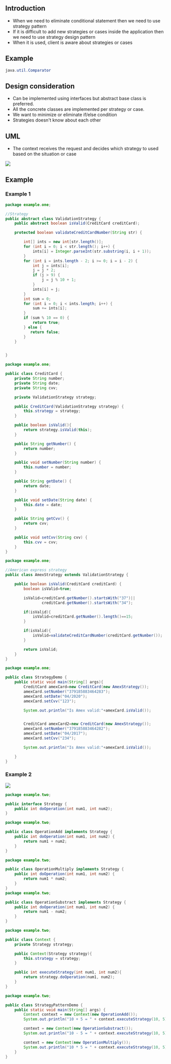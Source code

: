 ## Introduction ##
- When we need to eliminate conditional statement then we need to use strategy pattern
- If it is difficult to add new strategies or cases inside the application then we need to use strategy design pattern
- When it is used, client is aware about strategies or cases


## Example ##
```java
java.util.Comparator
```

## Design consideration ##
- Can be implemented using interfaces but abstract base class is preferred.
- All the concrete classes are implemented per strategy or case.
- We want to minimize or eliminate if/else condition
- Strategies doesn't know about each other

## UML ##
- The context receives the request and decides which strategy to used based on the situation or case
<img src="strategy.png" />

## Example ##
### Example 1 ###
```java
package example.one;

//Strategy
public abstract class ValidationStrategy {
    public abstract boolean isValid(CreditCard creditCard);

    protected boolean validateCreditCardNumber(String str) {

        int[] ints = new int[str.length()];
        for (int i = 0; i < str.length(); i++) {
            ints[i] = Integer.parseInt(str.substring(i, i + 1));
        }
        for (int i = ints.length - 2; i >= 0; i = i - 2) {
            int j = ints[i];
            j = j * 2;
            if (j > 9) {
                j = j % 10 + 1;
            }
            ints[i] = j;
        }
        int sum = 0;
        for (int i = 0; i < ints.length; i++) {
            sum += ints[i];
        }
        if (sum % 10 == 0) {
            return true;
        } else {
           return false;
        }
    }


}

```
```java
package example.one;

public class CreditCard {
    private String number;
    private String date;
    private String cvv;

    private ValidationStrategy strategy;

    public CreditCard(ValidationStrategy strategy) {
        this.strategy = strategy;
    }

    public boolean isValid(){
        return strategy.isValid(this);
    }

    public String getNumber() {
        return number;
    }

    public void setNumber(String number) {
        this.number = number;
    }

    public String getDate() {
        return date;
    }

    public void setDate(String date) {
        this.date = date;
    }

    public String getCvv() {
        return cvv;
    }

    public void setCvv(String cvv) {
        this.cvv = cvv;
    }
}

```

```java
package example.one;

//American express strategy
public class AmexStrategy extends ValidationStrategy {

    public boolean isValid(CreditCard creditCard) {
        boolean isValid=true;

        isValid=creditCard.getNumber().startsWith("37")||
                creditCard.getNumber().startsWith("34");

        if(isValid){
            isValid=creditCard.getNumber().length()==15;
        }

        if(isValid){
            isValid=validateCreditCardNumber(creditCard.getNumber());
        }

        return isValid;
    }
}

```

```java
package example.one;

public class StrategyDemo {
    public static void main(String[] args){
        CreditCard amexCard=new CreditCard(new AmexStrategy());
        amexCard.setNumber("379185883464283");
        amexCard.setDate("04/2020");
        amexCard.setCvv("123");

        System.out.println("Is Amex valid:"+amexCard.isValid());


        CreditCard amexCard2=new CreditCard(new AmexStrategy());
        amexCard.setNumber("379185883464282");
        amexCard.setDate("04/2017");
        amexCard.setCvv("234");

        System.out.println("Is Amex valid:"+amexCard.isValid());

    }
}

```

### Example 2 ###
<img src="strategy-1.png" />

```java
package example.two;

public interface Strategy {
    public int doOperation(int num1, int num2);
}

package example.two;

public class OperationAdd implements Strategy {
    public int doOperation(int num1, int num2) {
        return num1 + num2;
    }
}

package example.two;

public class OperationMultiply implements Strategy {
    public int doOperation(int num1, int num2) {
        return num1 * num2;
    }
}
package example.two;

public class OperationSubstract implements Strategy {
    public int doOperation(int num1, int num2) {
        return num1 - num2;
    }
}

```

```java
package example.two;

public class Context {
    private Strategy strategy;

    public Context(Strategy strategy){
        this.strategy = strategy;
    }

    public int executeStrategy(int num1, int num2){
        return strategy.doOperation(num1, num2);
    }
}

package example.two;

public class StrategyPatternDemo {
    public static void main(String[] args) {
        Context context = new Context(new OperationAdd());
        System.out.println("10 + 5 = " + context.executeStrategy(10, 5));

        context = new Context(new OperationSubstract());
        System.out.println("10 - 5 = " + context.executeStrategy(10, 5));

        context = new Context(new OperationMultiply());
        System.out.println("10 * 5 = " + context.executeStrategy(10, 5));
    }
}

```